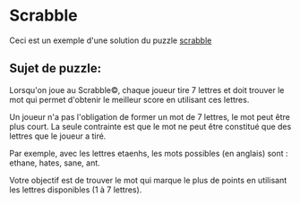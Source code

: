 # Scrabble
Ceci est un exemple d'une solution du puzzle [scrabble](https://www.codingame.com/training/medium/scrabble)
## Sujet de puzzle:
Lorsqu'on joue au Scrabble©, chaque joueur tire 7 lettres et doit trouver le mot qui permet d'obtenir le meilleur score en utilisant ces lettres.

Un joueur n'a pas l'obligation de former un mot de 7 lettres, le mot peut être plus court. La seule contrainte est que le mot ne peut être constitué que des lettres que le joueur a tiré.

Par exemple, avec les lettres etaenhs, les mots possibles (en anglais) sont : ethane, hates, sane, ant.

Votre objectif est de trouver le mot qui marque le plus de points en utilisant les lettres disponibles (1 à 7 lettres).